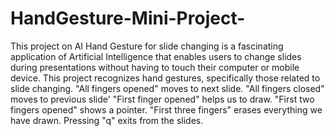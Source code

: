 # HandGesture-Mini-Project-
This project on AI Hand Gesture for slide changing is a fascinating application of Artificial Intelligence that enables users to change slides during presentations without having to touch their computer or mobile device. This project recognizes hand gestures, specifically those related to slide changing. "All fingers opened" moves to next slide. "All fingers closed" moves to previous slide' "First finger opened" helps us to draw. "First two fingers opened"  shows a pointer. "First three fingers" erases everything we have drawn. Pressing "q" exits from the slides.
